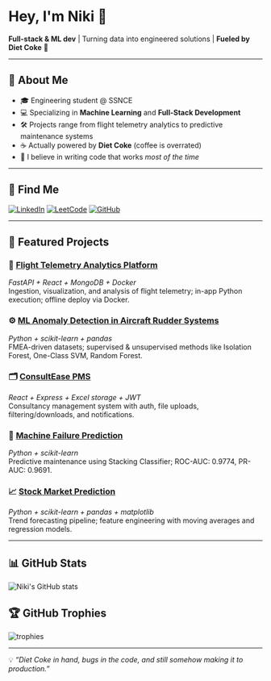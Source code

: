 # Hey, I'm Niki 👋

**Full-stack & ML dev** | Turning data into engineered solutions | **Fueled by Diet Coke** 🥤

---

## 🚀 About Me
- 🎓 Engineering student @ SSNCE  
- 💻 Specializing in **Machine Learning** and **Full-Stack Development**  
- 🛠 Projects range from flight telemetry analytics to predictive maintenance systems  
- ☕ Actually powered by **Diet Coke** (coffee is overrated)  
- 🧠 I believe in writing code that works *most of the time*  

---

## 🔗 Find Me
[![LinkedIn](https://img.shields.io/badge/LinkedIn-Profile-blue?logo=linkedin)](https://www.linkedin.com/in/sai-nikitha-312827133)
[![LeetCode](https://img.shields.io/badge/LeetCode-Practice-orange?logo=leetcode)](https://leetcode.com/u/sainikinsr/)
[![GitHub](https://img.shields.io/badge/GitHub-Portfolio-black?logo=github)](https://github.com/sainikitha-afk)

---

## 📌 Featured Projects

### 🚁 [Flight Telemetry Analytics Platform](https://github.com/sainikitha-afk/flight-trial-project)  
*FastAPI + React + MongoDB + Docker*  
Ingestion, visualization, and analysis of flight telemetry; in-app Python execution; offline deploy via Docker.

### ⚙️ [ML Anomaly Detection in Aircraft Rudder Systems](https://github.com/sainikitha-afk/rudder-fault-detection)  
*Python + scikit-learn + pandas*  
FMEA-driven datasets; supervised & unsupervised methods like Isolation Forest, One-Class SVM, Random Forest.

### 🗂 [ConsultEase PMS](https://github.com/sainikitha-afk/ip-mini-project)  
*React + Express + Excel storage + JWT*  
Consultancy management system with auth, file uploads, filtering/downloads, and notifications.

### 🔮 [Machine Failure Prediction](https://github.com/sainikitha-afk/machine-failure-prediction)  
*Python + scikit-learn*  
Predictive maintenance using Stacking Classifier; ROC-AUC: 0.9774, PR-AUC: 0.9691.

### 📈 [Stock Market Prediction](https://github.com/sainikitha-afk/stock-prediction)  
*Python + scikit-learn + pandas + matplotlib*  
Trend forecasting pipeline; feature engineering with moving averages and regression models.

---

## 📊 GitHub Stats
![Niki's GitHub stats](https://github-readme-stats.vercel.app/api?username=sainikitha-afk&show_icons=true&theme=radical)

## 🏆 GitHub Trophies
![trophies](https://github-profile-trophy.vercel.app/?username=sainikitha-afk&theme=radical&no-frame=true&margin-w=15)

---

💡 *“Diet Coke in hand, bugs in the code, and still somehow making it to production.”*
